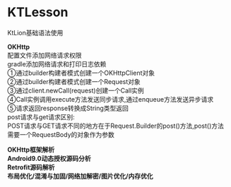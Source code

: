 # KTLesson
KtLion基础语法使用

**OKHttp**   
配置文件添加网络请求权限  
gradle添加网络请求和打印日志依赖  
①通过builder构建者模式创建一个OKHttpClient对象  
②通过builder构建者模式创建一个Request对象  
③通过client.newCall(request)创建一个Call实例  
④Call实例调用execute方法发送同步请求,通过enqueue方法发送异步请求  
⑤请求返回response转换成String类型返回  
post请求与get请求区别:  
POST请求与GET请求不同的地方在于Request.Builder的post()方法,post()方法需要一个RequestBody的对象作为参数  
  
**OKHttp框架解析**  
**Android9.0动态授权源码分析**  
**Retrofit源码解析**  
**布局优化/混淆与加固/网络加解密/图片优化/内存优化**

